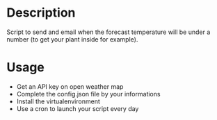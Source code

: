 # Description

Script to send and email when the forecast temperature will be under a number (to get your plant inside for example).

# Usage
* Get an API key on open weather map
* Complete the config.json file by your informations
* Install the virtualenvironment
* Use a cron to launch your script every day
